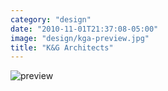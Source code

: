 ```yaml
---
category: "design"
date: "2010-11-01T21:37:08-05:00"
image: "design/kga-preview.jpg"
title: "K&G Architects"
---
```


![preview](design/kga-grey.jpg)
